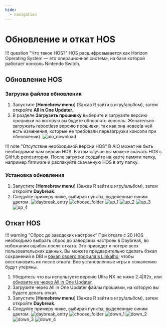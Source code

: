 ```yaml
---
hide:
  - navigation
---
```

# Обновление и откат HOS

!!! question "Что такое HOS?"
     HOS расшифровывается как Horizon Operating System — это операционная система, на базе которой работает консоль Nintendo Switch.

## Обновление HOS

### Загрузка файлов обновления

1. Запустите [**Homebrew menu**] (Зажав R зайти в игру/альбом), затем откройте **All in One Updater**.
2. В разделе **Загрузить прошивку** выберите и загрузите версию прошивки на которую вы будете обновлять консоль. Желательно загружать rebootless версию прошивки, так как она новее(в ней есть изменения, которые не требовали перезагрузки консоли при обновлении).
![aio_download](res/hos_update/aio_download.jpg)

!!! note "Отсутствие необходимой версии HOS"
    В AIO может не быть необходимой вам версии HOS. В этом случае вы можете скачать HOS с [GitHub репозитория](https://github.com/THZoria/NX_Firmware). После загрузки создайте на карте памяти папку, например firmware и распакуйте скачанную HOS в эту папку.

### Установка обновления

1. Запустите [**Homebrew menu**] (Зажав R зайти в игру/альбом), затем откройте **Daybreak**.
2. Следуйте примеру ниже, выбирая пункты, выделенные синим цветом.
![daybreak_entry](res/hos_update/daybreak_entry.jpg)
![choose_folder](res/hos_update/choose_folder.jpg)
![up_1](res/hos_update/up_1.jpg)
![up_2](res/hos_update/up_2.jpg)
![up_3](res/hos_update/up_3.jpg)
![up_4](res/hos_update/up_4.jpg)

## Откат HOS

!!! warning "Сброс до заводских настроек"
     При откате с 20 HOS необходимо выбрать сброс до заводских настроек в Daybreak, во избежании ошибок после отката. Это приведет к потере всех пользовательских данных. Вы можете предварительно сделать бэкап сохранений в DBI и [бэкап своего профиля в Linkalho](../useful_guides/linkalho_nnid.md), чтобы восстановить их после отката. Все установленные игры к сожалению будут утеряны.

1. Убедитесь что вы используете версию Ultra NX не ниже 2.4|R2x, или [обновите ее через All in One Updater](../ultra_wiki/installing_update.md#obnovlenie-cherez-aio).
2. Загрузите через All in One Updater файлы прошивки, на которую вы будете делать откат.
3. Запустите [**Homebrew menu**] (Зажав R зайти в игру/альбом), затем откройте **Daybreak**.
4. Следуйте примеру ниже, выбирая пункты, выделенные синим цветом.
![daybreak_entry](res/hos_update/daybreak_entry.jpg)
![choose_folder](res/hos_update/choose_folder.jpg)
![down_1](res/hos_update/down_1.jpg)
![down_2](res/hos_update/down_2.jpg)
![down_3](res/hos_update/down_3.jpg)
![down_4](res/hos_update/down_4.jpg)